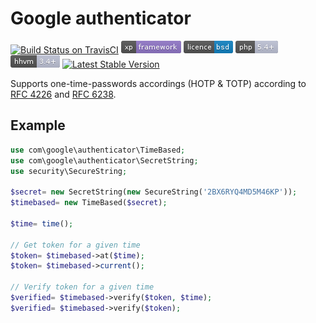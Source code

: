 Google authenticator
====================

[![Build Status on TravisCI](https://secure.travis-ci.org/xp-forge/google-authenticator.svg)](http://travis-ci.org/xp-forge/google-authenticator)
[![XP Framework Module](https://raw.githubusercontent.com/xp-framework/web/master/static/xp-framework-badge.png)](https://github.com/xp-framework/core)
[![BSD Licence](https://raw.githubusercontent.com/xp-framework/web/master/static/licence-bsd.png)](https://github.com/xp-framework/core/blob/master/LICENCE.md)
[![Required PHP 5.4+](https://raw.githubusercontent.com/xp-framework/web/master/static/php-5_4plus.png)](http://php.net/)
[![Required HHVM 3.4+](https://raw.githubusercontent.com/xp-framework/web/master/static/hhvm-3_4plus.png)](http://hhvm.com/)
[![Latest Stable Version](https://poser.pugx.org/xp-forge/google-authenticator/version.png)](https://packagist.org/packages/xp-forge/google-authenticator)

Supports one-time-passwords accordings (HOTP & TOTP) according to [RFC 4226](http://tools.ietf.org/html/rfc4226) and [RFC 6238](http://tools.ietf.org/html/rfc6238).

Example
-------

```php
use com\google\authenticator\TimeBased;
use com\google\authenticator\SecretString;
use security\SecureString;

$secret= new SecretString(new SecureString('2BX6RYQ4MD5M46KP'));
$timebased= new TimeBased($secret);

$time= time();

// Get token for a given time
$token= $timebased->at($time);
$token= $timebased->current();

// Verify token for a given time
$verified= $timebased->verify($token, $time);
$verified= $timebased->verify($token);
```